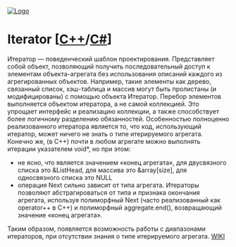 [![Logo](https://raw.githubusercontent.com/ogycode/DesignPatterns/master/merch/Iterator.PNG)](https://github.com/ogycode/DesignPatterns/tree/master/src/BehavioralPatterns/Iterator)

# Iterator [[C++](https://github.com/ogycode/DesignPatterns/blob/master/src/BehavioralPatterns/Iterator/IteratorCPP/IteratorCPP/IteratorCPP.cpp)/[C#](https://github.com/ogycode/DesignPatterns/blob/master/src/BehavioralPatterns/Iterator/IteratorCSharp/IteratorCSharp/Program.cs)]
Итератор — поведенческий шаблон проектирования. Представляет собой объект, позволяющий получить последовательный доступ к элементам объекта-агрегата без использования описаний каждого из агрегированных объектов. Например, такие элементы как дерево, связанный список, хэш-таблица и массив могут быть пролистаны (и модифицированы) с помощью объекта Итератор. Перебор элементов выполняется объектом итератора, а не самой коллекцией. Это упрощает интерфейс и реализацию коллекции, а также способствует более логичному разделению обязанностей. Особенностью полноценно реализованного итератора является то, что код, использующий итератор, может ничего не знать о типе итерируемого агрегата. Конечно же, (в С++) почти в любом агрегате можно выполнять итерации указателем void*, но при этом:
  - не ясно, что является значением «конец агрегата», для двусвязного списка это &ListHead, для массива это &array[size], для односвязного списка это NULL
  - операция Next сильно зависит от типа агрегата.
Итераторы позволяют абстрагироваться от типа и признака окончания агрегата, используя полиморфный Next (часто реализованный как operator++ в С++) и полиморфный aggregate.end(), возвращающий значение «конец агрегата».

Таким образом, появляется возможность работы с диапазонами итераторов, при отсутствии знания о типе итерируемого агрегата. [WIKI](https://ru.wikipedia.org/wiki/%D0%98%D1%82%D0%B5%D1%80%D0%B0%D1%82%D0%BE%D1%80_(%D1%88%D0%B0%D0%B1%D0%BB%D0%BE%D0%BD_%D0%BF%D1%80%D0%BE%D0%B5%D0%BA%D1%82%D0%B8%D1%80%D0%BE%D0%B2%D0%B0%D0%BD%D0%B8%D1%8F))